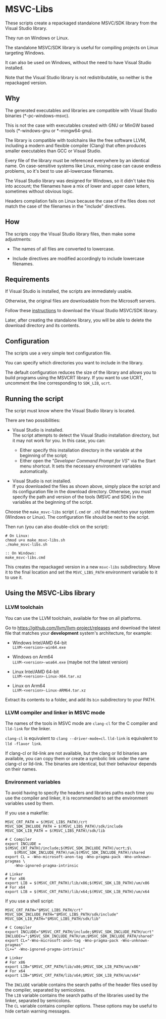 MSVC-Libs
=========

These scripts create a repackaged standalone MSVC/SDK library from the Visual
Studio library.

They run on Windows or Linux.

The standalone MSVC/SDK library is useful for compiling projects on Linux 
targeting Windows.

It can also be used on Windows, without the need to have Visual Studio
installed.

Note that the Visual Studio library is not redistributable, so neither is the
repackaged version.


Why
---

The generated executables and libraries are compatible with Visual Studio 
binaries (*-pc-windows-msvc).

This is not the case with executables created with GNU or MinGW based tools
(*-windows-gnu or *-mingw64-gnu).

The library is compatible with toolchains like the free software LLVM,
including a modern and flexible compiler (Clang) that often produces
smaller executables than GCC or Visual Studio.

Every file of the library must be referenced everywhere by an identical name.
On case-sensitive systems like Linux, mixing case can cause endless problems,
so it's best to use all-lowercase filenames.

The Visual Studio library was designed for Windows, so it didn't take this into
account; the filenames have a mix of lower and upper case letters, sometimes
without obvious logic.

Headers compilation fails on Linux because the case of the files does not match
the case of the filenames in the "include" directives.


How
---

The scripts copy the Visual Studio library files, then make some adjustments:

- The names of all files are converted to lowercase.

- Include directives are modified accordingly to include lowercase filenames.



Requirements
------------

If Visual Studio is installed, the scripts are immediately usable.

Otherwise, the original files are downloadable from the Microsoft servers.

Follow these [instructions](/download_vslib.md) to download the Visual Studio
MSVC/SDK library.

Later, after creating the standalone library, you will be able to delete the
download directory and its contents.



Configuration
-------------

The scripts use a very simple text configuration file.

You can specify which directories you want to include in the library.

The default configuration reduces the size of the library and allows you
to build programs using the MSVCRT library. If you want to use UCRT, 
uncomment the line corresponding to `SDK_LIB`, `ucrt`.


Running the script
------------------

The script must know where the Visual Studio library is located.

There are two possibilities:

- Visual Studio is installed.  
The script attempts to detect the Visual Studio installation directory,
but it may not work for you. In this case, you can:

  * Either specify this installation directory in the variable at the beginning
  of the script;
  * Either open the "_Developer Command Prompt for VS_" via the Start menu
  shortcut. It sets the necessary environment variables automatically.

- Visual Studio is not installed.  
If you downloaded the files as shown above, simply place the script and its 
configuration file in the download directory. 
Otherwise, you must specify the path and version of the tools (MSVC and SDK)
in the variables at the beginning of the script.

Choose the `make_msvc-libs` script (`.cmd` or `.sh`) that matches your system
(Windows or Linux). The configuration file should be next to the script.

Then run (you can also double-click on the script):

	# On Linux:
	chmod u+x make_msvc-libs.sh
	./make_msvc-libs.sh
	
	:: On Windows:
	make_msvc-libs.cmd

This creates the repackaged version in a new `msvc-libs` subdirectory.
Move it to the final location and set the `MSVC_LIBS_PATH` environment 
variable to it to use it.



Using the MSVC-Libs library
---------------------------

### LLVM toolchain
You can use the LLVM toolchain, available for free on all platforms.

Go to <https://github.com/llvm/llvm-project/releases> and download the latest
file that matches your __development__ system's architecture, for example:  

- Windows Intel/AMD 64-bit  
`LLVM-<version>-win64.exe`

- Windows on Arm64  
`LLVM-<version>-woa64.exe` (maybe not the latest version)

- Linux Intel/AMD 64-bit   
`LLVM-<version>-Linux-X64.tar.xz`

- Linux on Arm64  
`LLVM-<version>-Linux-ARM64.tar.xz`

Extract its contents to a folder, and add its `bin` subdirectory to your PATH.


### LLVM compiler and linker in MSVC mode

The names of the tools in MSVC mode are `clang-cl` for the C compiler and 
`lld-link` for the linker.

`clang-cl` is equivalent to `clang --driver-mode=cl`.
`lld-link` is equivalent to `lld -flavor link`.

If clang-cl or lld-link are not available, but the clang or lld binaries are 
available, you can copy them or create a symbolic link under the name clang-cl
or lld-link. The binaries are identical, but their behaviour depends on their
names.


### Environment variables

To avoid having to specify the headers and libraries paths each time you use
the compiler and linker, it is recommended to set the environment variables
used by them.

If you use a makefile:

	MSVC_CRT_PATH = $(MSVC_LIBS_PATH)/crt
	MSVC_SDK_INCLUDE_PATH = $(MSVC_LIBS_PATH)/sdk/include
	MSVC_SDK_LIB_PATH = $(MSVC_LIBS_PATH)/sdk/lib

	# C Compiler
	export INCLUDE = $(MSVC_CRT_PATH)/include;$(MSVC_SDK_INCLUDE_PATH)/ucrt;$\
		$(MSVC_SDK_INCLUDE_PATH)/um;$(MSVC_SDK_INCLUDE_PATH)/shared
	export CL = -Wno-microsoft-anon-tag -Wno-pragma-pack -Wno-unknown-pragmas \
		-Wno-ignored-pragma-intrinsic

	# Linker
	# For x86
	export LIB = $(MSVC_CRT_PATH)/lib/x86;$(MSVC_SDK_LIB_PATH)/um/x86
	# For x64
	export LIB = $(MSVC_CRT_PATH)/lib/x64;$(MSVC_SDK_LIB_PATH)/um/x64


If you use a shell script:

	MSVC_CRT_PATH="$MSVC_LIBS_PATH/crt"
	MSVC_SDK_INCLUDE_PATH="$MSVC_LIBS_PATH/sdk/include"
	MSVC_SDK_LIB_PATH="$MSVC_LIBS_PATH/sdk/lib"

	# C Compiler
	export INCLUDE="$MSVC_CRT_PATH/include;$MSVC_SDK_INCLUDE_PATH/ucrt"
	INCLUDE+=";$MSVC_SDK_INCLUDE_PATH/um;$MSVC_SDK_INCLUDE_PATH/shared"
	export CL="-Wno-microsoft-anon-tag -Wno-pragma-pack -Wno-unknown-pragmas"
	CL+=" -Wno-ignored-pragma-intrinsic"

	# Linker
	# For x86
	export LIB="$MSVC_CRT_PATH/lib/x86;$MSVC_SDK_LIB_PATH/um/x86"
	# For x64
	export LIB="$MSVC_CRT_PATH/lib/x64;$MSVC_SDK_LIB_PATH/um/x64"

The `INCLUDE` variable contains the search paths of the header files used by
the compiler, separated by semicolons.  
The `LIB` variable contains the search paths of the libraries used by the
linker, separated by semicolons.  
The `CL` variable contains compiler options. These options may be useful to
hide certain warning messages.
